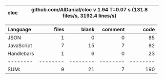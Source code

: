 cloc|github.com/AlDanial/cloc v 1.94  T=0.07 s (131.8 files/s, 3192.4 lines/s)
--- | ---

Language|files|blank|comment|code
:-------|-------:|-------:|-------:|-------:
JSON|1|0|0|85
JavaScript|7|15|7|82
Handlebars|1|6|0|23
--------|--------|--------|--------|--------
SUM:|9|21|7|190

